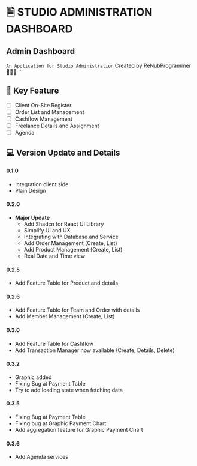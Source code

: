 # 🗎 STUDIO ADMINISTRATION DASHBOARD

## Admin Dashboard

`An Application for Studio Administration`
Created by ReNubProgrammer 👨🏻‍💻
``

## 🗼 Key Feature

- [ ] Client On-Site Register
- [ ] Order List and Management
- [ ] Cashflow Management
- [ ] Freelance Details and Assignment
- [ ] Agenda

## 💻 Version Update and Details

#### 0.1.0
- Integration client side
- Plain Design

#### 0.2.0
- **Major Update**
  - Add Shadcn for React UI Library
  - Simplify UI and UX
  - Integrating with Database and Service
  - Add Order Management (Create, List)
  - Add Product Management (Create, List)
  - Real Date and Time view

#### 0.2.5
- Add Feature Table for Product and details

#### 0.2.6
- Add Feature Table for Team and Order with details
- Add Member Management (Create, List)

#### 0.3.0
- Add Feature Table for Cashflow
- Add Transaction Manager now available (Create, Details, Delete)

#### 0.3.2
- Graphic added
- Fixing Bug at Payment Table
- Try to add loading state when fetching data

#### 0.3.5
- Fixing Bug at Payment Table
- Fixing bug at Graphic Payment Chart
- Add aggregation feature for Graphic Payment Chart

#### 0.3.6
- Add Agenda services